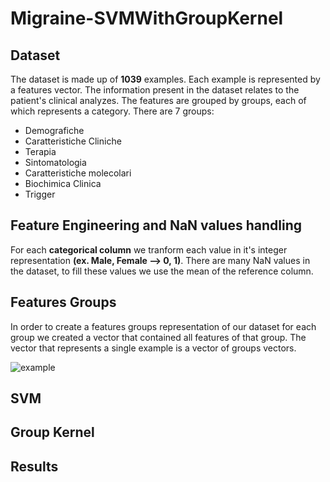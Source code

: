 # Migraine-SVMWithGroupKernel

## Dataset

The dataset is made up of **1039** examples. Each example is represented by a features vector. The information present in the dataset relates to the patient's clinical analyzes. The features are grouped by groups, each of which represents a category. 
There are 7 groups:

- Demografiche
- Caratteristiche Cliniche
- Terapia
- Sintomatologia 
- Caratteristiche molecolari
- Biochimica Clinica 
- Trigger

## Feature Engineering and NaN values handling

For each **categorical column** we tranform each value in it's integer representation **(ex. Male, Female --> 0, 1)**. There are many NaN values in the dataset, to fill these values we use the mean of the reference column.


## Features Groups

In order to create a features groups representation of our dataset for each group we created a vector that contained all features of that group. The vector that represents a single example is a vector of groups vectors.

![example](https://user-images.githubusercontent.com/33979978/110512379-6ee12300-8105-11eb-85b7-7794dd3f2bb2.png)


## SVM

## Group Kernel

## Results
 
